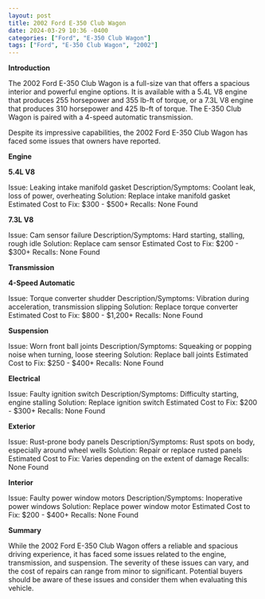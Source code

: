 ```yaml
---
layout: post
title: 2002 Ford E-350 Club Wagon
date: 2024-03-29 10:36 -0400
categories: ["Ford", "E-350 Club Wagon"]
tags: ["Ford", "E-350 Club Wagon", "2002"]
---
```

**Introduction**

The 2002 Ford E-350 Club Wagon is a full-size van that offers a spacious interior and powerful engine options. It is available with a 5.4L V8 engine that produces 255 horsepower and 355 lb-ft of torque, or a 7.3L V8 engine that produces 310 horsepower and 425 lb-ft of torque. The E-350 Club Wagon is paired with a 4-speed automatic transmission.

Despite its impressive capabilities, the 2002 Ford E-350 Club Wagon has faced some issues that owners have reported.

**Engine**

**5.4L V8**

Issue: Leaking intake manifold gasket
Description/Symptoms: Coolant leak, loss of power, overheating
Solution: Replace intake manifold gasket
Estimated Cost to Fix: $300 - $500+
Recalls: None Found

**7.3L V8**

Issue: Cam sensor failure
Description/Symptoms: Hard starting, stalling, rough idle
Solution: Replace cam sensor
Estimated Cost to Fix: $200 - $300+
Recalls: None Found

**Transmission**

**4-Speed Automatic**

Issue: Torque converter shudder
Description/Symptoms: Vibration during acceleration, transmission slipping
Solution: Replace torque converter
Estimated Cost to Fix: $800 - $1,200+
Recalls: None Found

**Suspension**

Issue: Worn front ball joints
Description/Symptoms: Squeaking or popping noise when turning, loose steering
Solution: Replace ball joints
Estimated Cost to Fix: $250 - $400+
Recalls: None Found

**Electrical**

Issue: Faulty ignition switch
Description/Symptoms: Difficulty starting, engine stalling
Solution: Replace ignition switch
Estimated Cost to Fix: $200 - $300+
Recalls: None Found

**Exterior**

Issue: Rust-prone body panels
Description/Symptoms: Rust spots on body, especially around wheel wells
Solution: Repair or replace rusted panels
Estimated Cost to Fix: Varies depending on the extent of damage
Recalls: None Found

**Interior**

Issue: Faulty power window motors
Description/Symptoms: Inoperative power windows
Solution: Replace power window motor
Estimated Cost to Fix: $200 - $400+
Recalls: None Found

**Summary**

While the 2002 Ford E-350 Club Wagon offers a reliable and spacious driving experience, it has faced some issues related to the engine, transmission, and suspension. The severity of these issues can vary, and the cost of repairs can range from minor to significant. Potential buyers should be aware of these issues and consider them when evaluating this vehicle.
